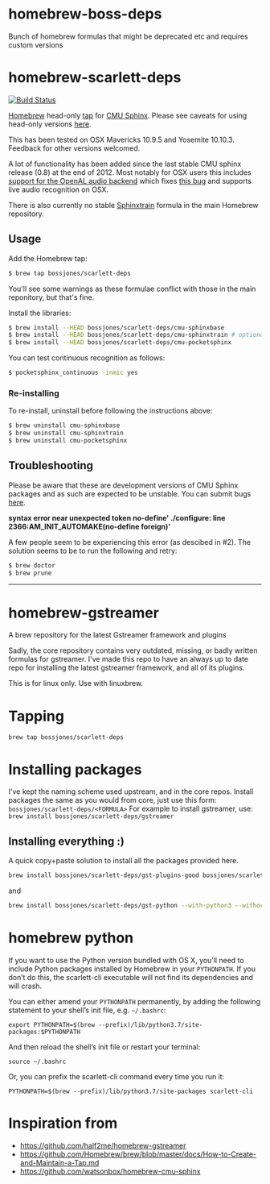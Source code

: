 # homebrew-boss-deps
Bunch of homebrew formulas that might be deprecated etc and requires custom versions




# homebrew-scarlett-deps

[![Build Status](http://img.shields.io/travis/bossjones/homebrew-scarlett-deps.svg?style=flat)](https://travis-ci.org/bossjones/homebrew-scarlett-deps)

[Homebrew](http://brew.sh/) head-only [tap](https://github.com/Homebrew/homebrew/wiki/brew-tap) for [CMU Sphinx](http://cmusphinx.sourceforge.net/). Please see caveats for using head-only versions [here](https://github.com/Homebrew/homebrew-headonly#why-is-head-only-bad).

This has been tested on OSX Mavericks 10.9.5 and Yosemite 10.10.3. Feedback for other versions welcomed.

A lot of functionality has been added since the last stable CMU sphinx release (0.8) at the end of 2012. Most notably for OSX users this includes [support for the OpenAL audio backend](https://github.com/cmusphinx/sphinxbase/commit/5cc55c4721273681200e1f754ff0798ac073b950) which fixes [this bug](http://sourceforge.net/p/cmusphinx/bugs/389/) and supports live audio recognition on OSX.

There is also currently no stable [Sphinxtrain](https://github.com/cmusphinx/sphinxtrain) formula in the main Homebrew repository.


## Usage

Add the Homebrew tap:

```bash
$ brew tap bossjones/scarlett-deps
```

You'll see some warnings as these formulae conflict with those in the main reponitory, but that's fine.

Install the libraries:

```bash
$ brew install --HEAD bossjones/scarlett-deps/cmu-sphinxbase
$ brew install --HEAD bossjones/scarlett-deps/cmu-sphinxtrain # optional
$ brew install --HEAD bossjones/scarlett-deps/cmu-pocketsphinx
```

You can test continuous recognition as follows:

```bash
$ pocketsphinx_continuous -inmic yes
```

### Re-installing

To re-install, uninstall before following the instructions above:

```bash
$ brew uninstall cmu-sphinxbase
$ brew uninstall cmu-sphinxtrain
$ brew uninstall cmu-pocketsphinx
```


## Troubleshooting

Please be aware that these are development versions of CMU Sphinx packages and as such are expected to be unstable. You can submit bugs [here](https://sourceforge.net/p/cmusphinx/bugs/).

**syntax error near unexpected token no-define' ./configure: line 2366:AM_INIT_AUTOMAKE(no-define foreign)'**

A few people seem to be experiencing this error (as descibed in #2). The solution seems to be to run the following and retry:

```bash
$ brew doctor
$ brew prune
```

--------------------------------

# homebrew-gstreamer
A brew repository for the latest Gstreamer framework and plugins

Sadly, the core repository contains very outdated, missing, or badly written formulas for gstreamer.
I've made this repo to have an always up to date repo for installing the latest gstreamer framework, and all of its plugins.

This is for linux only. Use with linuxbrew.

# Tapping
`brew tap bossjones/scarlett-deps`

# Installing packages
I've kept the naming scheme used upstream, and in the core repos.
Install packages the same as you would from core, just use this form: `bossjones/scarlett-deps/<FORMULA>`
For example to install gstreamer, use: `brew install bossjones/scarlett-deps/gstreamer`

## Installing everything :)
A quick copy+paste solution to install all the packages provided here.
``` bash
brew install bossjones/scarlett-deps/gst-plugins-good bossjones/scarlett-deps/gst-plugins-bad bossjones/scarlett-deps/gst-plugins-ugly bossjones/scarlett-deps/gst-libav bossjones/scarlett-deps/gst-rtsp-server bossjones/scarlett-deps/gstreamer-vaapi
```
and
``` bash
brew install bossjones/scarlett-deps/gst-python --with-python3 --without-python
```

# homebrew python

If you want to use the Python version bundled with OS X, you’ll need to include Python packages installed by Homebrew in your `PYTHONPATH`. If you don’t do this, the scarlett-cli executable will not find its dependencies and will crash.

You can either amend your `PYTHONPATH` permanently, by adding the following statement to your shell’s init file, e.g. `~/.bashrc`:

`export PYTHONPATH=$(brew --prefix)/lib/python3.7/site-packages:$PYTHONPATH`

And then reload the shell’s init file or restart your terminal:

`source ~/.bashrc`

Or, you can prefix the scarlett-cli command every time you run it:

`PYTHONPATH=$(brew --prefix)/lib/python3.7/site-packages scarlett-cli`

# Inspiration from
- https://github.com/half2me/homebrew-gstreamer
- https://github.com/Homebrew/brew/blob/master/docs/How-to-Create-and-Maintain-a-Tap.md
- https://github.com/watsonbox/homebrew-cmu-sphinx
